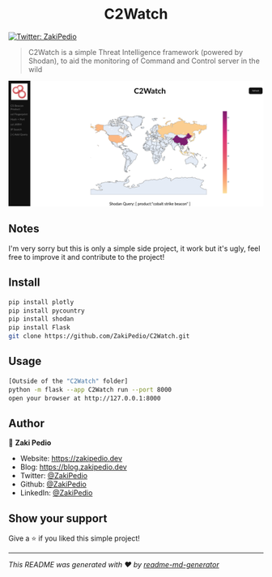 <h1 align="center">C2Watch</h1>
<p>
  <a href="https://twitter.com/ZakiPedio" target="_blank">
    <img alt="Twitter: ZakiPedio" src="https://img.shields.io/twitter/follow/ZakiPedio.svg?style=social" />
  </a>
</p>

> C2Watch is a simple Threat Intelligence framework (powered by Shodan), to aid the monitoring of Command and Control server in the wild

<img title="Example of C2Watch page" alt="Example of C2Watch page" src="./example_image.png">


## Notes
I'm very sorry but this is only a simple side project, it work but it's ugly, feel free to improve it and contribute to the project!

## Install

```sh
pip install plotly
pip install pycountry
pip install shodan
pip install Flask
git clone https://github.com/ZakiPedio/C2Watch.git
```

## Usage

```sh
[Outside of the "C2Watch" folder]
python -m flask --app C2Watch run --port 8000
open your browser at http://127.0.0.1:8000
```

## Author

👤 **Zaki Pedio**

* Website: https://zakipedio.dev
* Blog: https://blog.zakipedio.dev
* Twitter: [@ZakiPedio](https://twitter.com/ZakiPedio)
* Github: [@ZakiPedio](https://github.com/ZakiPedio)
* LinkedIn: [@ZakiPedio](https://linkedin.com/in/ZakiPedio)

## Show your support

Give a ⭐️ if you liked this simple project!

***
_This README was generated with ❤️ by [readme-md-generator](https://github.com/kefranabg/readme-md-generator)_
